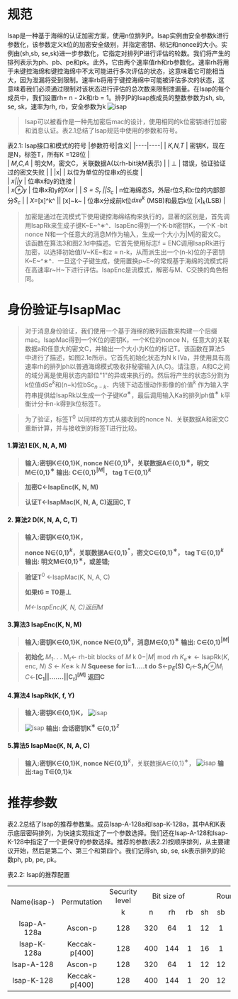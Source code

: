 # 规范

Isap是一种基于海绵的认证加密方案，使用n位排列P。Isap实例由安全参数k进行参数化，该参数定义k位的加密安全级别，并指定密钥、标记和nonce的大小。实例由(sh,sb, se,sk)进一步参数化，它指定对排列P进行评估的轮数。我们将产生的排列表示为ph、pb、pe和pk。此外，它由两个速率值rh和rb参数化。速率rh将用于未键控海绵和键控海绵中不太可能进行多次评估的状态，这意味着它可能相当大，因为泄漏将受到限制。速率rb将用于键控海绵中可能被评估多次的状态，这意味着我们必须通过限制对该状态进行评估的总次数来限制泄漏量。在Isap的每个成员中，我们设置rh= n - 2k和rb = 1。排列P的Isap族成员的整数参数为sh, sb, se, sk，速率为rh,
rb，安全参数为k
![isap](http://tiebapic.baidu.com/forum/w%3D580/sign=87192e06786d55fbc5c6762e5d234f40/3fe8572c11dfa9ec2b9d14cf27d0f703908fc177.jpg?tbpicau=2022-06-03-05_d8e5295d97518c568509d105d3168326)
>Isap可以被看作是一种先加密后mac的设计，使用相同的k位密钥进行加密和消息认证。表2.1总结了Isap规范中使用的参数和符号。

表2.1: Isap接口和模式的符号
|参数符号|含义|
|----|----| 
| *K,N,T*    | 密钥K，现在是N，标签T，所有K =128位     |                         
| *M,C,A*    | 明文M，密文C，关联数据A(以rh-bit块M表示) |
| ⊥         | 错误，验证验证过的密文失败       |
| \|x\|      | 以位为单位的位串x的长度 |  
| *x\|\|y*   | 位串x和y的连接        |    
| *x⊕y*     | 位串x和y的Xor         |
| *S = $S_r$ \|\|$S_c$*     | n位海绵态S，外层r位$S_r$和c位的内部部分$S_c$    |
| *X=*[x]^k^ \|\| [x]~k~        | 位串x分成前k位$dxe^k$                  (MSB)和最后k位 $[x]_k$(LSB)      |

>加密是通过在流模式下使用键控海绵结构来执行的，显著的区别是，首先调用IsapRk来生成子键K~E~^∗^．IsapEnc得到一个K-bit密钥K，一个K -bit nonce N和一个任意大的消息M作为输入，生成一个大小为\|M\|的密文C。该函数在算法3和图2.1d中描述。它首先使用标志f = ENC调用IsapRk进行加密，以选择初始值IV~KE~和z = n-k，从而派生出一个(n-k)位的子密钥K~E~^∗^．一旦这个子键生成，使用置换p~E~的常规基于海绵的流模式将在高速率r~H~下进行评估。IsapEnc是流模式，解密与M、C交换的角色相同。

# 身份验证与IsapMac

>对于消息身份验证，我们使用一个基于海绵的散列函数来构建一个后缀mac。IsapMac得到一个K位的密钥K，一个K位的nonce
N，任意大的关联数据a和任意大的密文C，并输出一个大小为K位的标记T。该函数在算法5中进行了描述，如图2.1e所示。它首先初始化状态为N
k IVa，并使用具有高速率rh的排列ph以普通海绵模式吸收非秘密输入(A,C)。请注意，A和C之间的域分离是使用状态内部位"1"的异或来执行的。然后将产生的状态S分割为k位值dSe$^k$和(n−k)位bSc$_{n-k}$．内镜下动态慢动作影像的价值$^k$
作为输入字符串提供给IsapRk以生成一个子键K$a^∗$，最后调用输入Ka的排列ph值$^∗$
k平衡计分卡n-k得到k位标签T。

>为了验证，标签T$^0$ 以同样的方式从接收到的nonce
N、关联数据A和密文C重新计算，并与接收到的标签T进行比较。

#### 1.算法1 E(K, N, A, M)

>**输入:密钥K∈{0,1}K, nonce
>N∈{0,1}*$^k$*，关联数据A∈{0,1}$^∗$，明文M∈{0,1}$^∗$**
>**输出: C∈{0,1}$^{|M|}$， tag T∈{0,1}$^k$**

> **加密C←IsapEnc(K, N, M)**
>
> **认证T←IsapMac(K, N, A, C)返回C, T**

#### 2.  算法2 D(K, N, A, C, T)

> **输入:密钥K∈{0,1}K，**
>
> **nonce N∈{0,1}$^k$，关联数据A∈{0,1}$^*$，密文C∈{0,1}$^∗$， tag
> T∈{0,1}$^k$**
>**输出: 明文M∈{0,1}$^∗$，或差错;**

> **验证T**$^0$ ←IsapMac(K, N, A, C)
>
> **如果t6 = T0是⊥**
>
> *M←IsapEnc(K, N, C)返回M*

#### 3.算法3 IsapEnc(K, N, M)

> **输入:密钥K∈{0,1}K, nonce N∈{0,1}$^k$，消息M∈{0,1}$^∗$**
>**输出: C∈{0,1}$^{|M|}$**

>**初始化**
> *M*$_1$. . . M$_t$← rh-bit blocks of *M* k 0−|*M*| mod *r*h
> *K*$_e$∗ ← IsapRk(*K*, enc, *N*)
> *S* ← *K*e∗ k *N*
>**Squeese**
**for i=1\.....t do**
**S**←**p$_E$(S)**
**C$_i$**←**S$_rh$***⊕M$_i$*
*C*←**[C$_1$|\|\...\....\|\|C$_t$\]$^{[M]}$**
**返回C**
#### 4.算法4 IsapRk(K, f, Y)
>**输入:密钥K∈{0,1}K，**
> ![isap](http://tiebapic.baidu.com/forum/w%3D580/sign=8c4ed0078b1b9d168ac79a69c3dfb4eb/b6d754e736d12f2e43b0ecb80ac2d56284356869.jpg?tbpicau=2022-06-03-05_9d55f3f5911bb1fb22ea1ee3763fe5b0)
>
> ![isap](http://tiebapic.baidu.com/forum/w%3D580/sign=3293eafeb8faaf5184e381b7bc5594ed/fbea2f2eb9389b50b34aa28ac035e5dde6116e69.jpg?tbpicau=2022-06-03-05_f7da9529628926eaaed42aee9c89764d)
>**输出: 会话密钥K$^∗$ ∈{0,1}*$^z$***

#### 5.算法5 IsapMac(K, N, A, C)

>**输入:密钥K∈{0,1}K, nonce N∈{0,1}***$^k$*，关联数据A∈{0,1}$^∗$，
> ![isap](http://tiebapic.baidu.com/forum/w%3D580/sign=5c67b9f3d816fdfad86cc6e6848e8cea/99dc36d12f2eb93860d8382a90628535e4dd6f69.jpg?tbpicau=2022-06-03-05_ebd1442d656f26a4b4c6b989361a3530)
>**输出:tag T∈{0,1}k**

# 推荐参数

表2.2总结了Isap的推荐参数集。成员Isap-A-128a和Isap-K-128a，其中A和K表示底层密码排列，为快速实现指定了一个参数选择。我们还在Isap-A-128和Isap-K-128中指定了一个更保守的参数选择。推荐的参数(表2.2)按顺序排列，从主要建议开始，然后是第二个、第三个和第四个。我们记得sh,
sb, se, sk表示排列的轮数ph, pb, pe, pk。

表2.2: Isap的推荐配置
<html>
<head>
    <meta charset="UTF-8">
</head>
<body>
<style>
    table{
        text-align: center;
    }
    </style>
<table width="100%" height="100%">
        <tr>
            <td rowspan="2">Name(isap-)</td>
            <td rowspan="2">Permutation</td>
            <td>Security level</td>
            <td colspan="3">Bit size of</td>
            <td colspan="4">Rounds</td>
        </tr>
        <tr>
            <td>k</td>
            <td>n</td>
            <td>rh</td>
            <td>rb</td>
            <td>sh</td>
            <td>sb</td>
            <td>se</td>
            <td>sk</td>
        </tr>
        <tr>
            <td>Isap-A-128a</td>
            <td>Ascon-p</td>
            <td>128</td>
            <td>320</td>
            <td>64</td>
            <td>1</td>
            <td>12</td>
            <td>1</td>
            <td>6</td>
            <td>12</td>
        </tr>
        <tr>
            <td>Isap-K-128a</td>
            <td>Keccak-p[400]</td>
            <td>128</td>
            <td>400</td>
            <td>144</td>
            <td>1</td>
            <td>16</td>
            <td>1</td>
            <td>8</td>
            <td>8</td>
        </tr>
        <tr>
            <td>Isap-A-128</td>
            <td>Ascon-p</td>
            <td>128</td>
            <td>320</td>
            <td>64</td>
            <td>1</td>
            <td>12</td>
            <td>12</td>
            <td>12</td>
            <td>12</td>
        </tr>
        <tr>
            <td>Isap-K-128</td>
            <td>Keccak-p[400]</td>
            <td>128</td>
            <td>400</td>
            <td>144</td>
            <td>1</td>
            <td>20</td>
            <td>12</td>
            <td>12</td>
            <td>12</td>
        </tr>
    </table>
    </body>
</html>

>初始值IVa、IVka、IVke分别作为不同算法的分域值，如表2.3所示。它们被定义为实例的所有相关参数的连接的8位整数值，加上一个用于每个IV的角色的常量。然后用0填充初始值，直到它们达到所需的n

k位长度。Isap-A-128和Isap-A-128a的iv长度为192位，而Isap-K-128和Isap-K-128a的iv长度为272位。

表2.3:十六进制Isap实例的初始值

<html>
<head>
    <meta charset="UTF-8">
</head>
<body>
<style>
    table{
        text-align: center;
    }
    </style>
<table width="100%" height="100%">
<tr>
            <td rowspan="3">Isap-P -rshh,r,sbb,se,sk -k</td>
            <td>IVa </td>
            <td rowspan="3">1 k k k r h k r b k s h k s b k s e k s k k 0∗ 2 k k k r h k r b k s h k s b k s e k s k k 0∗ 3 k k k r h k r b k s h k s b k s e k s k k 0∗</td>
        </tr>
        <tr>
        <td>IVka </td>
        </tr>
        <tr>
        <td>IVke </td>
        </tr>
        <tr>
        <td rowspan="3">Isap-A-128a</td>
        <td>IVa </td>
        <td>01 80 4001 0C01060C 00* </td>
        </tr>
        <tr>
        <td>IVka </td>
        <td>02 80 4001 0C01060C 00*</td>
        </tr>
        <tr>
        <td>IVke </td>
        <td>03 80 4001 0C01060C 00*</td>
        </tr>
        <tr>
        <td rowspan="3">Isap-K-128a</td>
        <td>IVa </td>
        <td>01 80 9001 10010808 00* </td>
        </tr>
        <tr>
        <td>IVka </td>
        <td>02 80 9001 10010808 00*</td>
        </tr>
        <tr>
        <td>IVke </td>
        <td>03 80 9001 10010808 00*</td>
        </tr>
        <tr>
        <td rowspan="3">Isap-A-128</td>
        <td>IVa </td>
        <td>01 80 4001 0C0C0C0C 00* </td>
        </tr>
        <tr>
        <td>IVka </td>
        <td>02 80 4001 0C0C0C0C 00*</td>
        </tr>
        <tr>
        <td>IVke </td>
        <td>03 80 4001 0C0C0C0C 00*</td>
        </tr>
        <tr>
        <td rowspan="3">Isap-K-128</td>
        <td>IVa </td>
        <td>01 80 9001 140C0C0C 00* </td>
        </tr>
        <tr>
        <td>IVka </td>
        <td>02 80 9001 140C0C0C 00*</td>
        </tr>
        <tr>
        <td>IVke </td>
        <td>03 80 9001 140C0C0C 00*</td>
        </tr>
</table>
    </body>
</html>

# 安全要求

所有Isap家族成员都提供128位安全性，以防止加密攻击，这是基于非基于的认证加密与相关数据(AEAD)的概念:它们保护明文(长度除外)的机密性和包括相关数据(在自适应伪造尝试下)的密文的完整性。参见表3.1。请注意，与往常一样，一个小的常数因子的安全性损失是预期的。

表3.1: Isap推荐参数配置的安全声明
<html>
<head>
    <meta charset="UTF-8">
</head>
<body>
<style>
    table{
        text-align: center;
    }
    </style>
<table width="100%" height="100%">
<tr>
            <td rowspan="2">要求</td>
            <td colspan="4">Security in bits</td>
        </tr>
        <tr>
        <td>Isap-A-128a </td>
        <td>Isap-K-128a </td>
        <td>Isap-A-128 </td>
        <td>Isap-K-128 </td>
        </tr>
        <tr>
        <td>保密的明文</td>
        <td>128</td>
        <td>128</td>
        <td>128</td>
        <td>128</td>
        </tr>
        <tr>
        <td>完整的明文</td>
        <td>128</td>
        <td>128</td>
        <td>128</td>
        <td>128</td>
        </tr>
        <tr>
        <td>关联数据的完整性</td>
        <td>128</td>
        <td>128</td>
        <td>128</td>
        <td>128</td>
        </tr>
        <tr>
        <td>现时标志完整性</td>
        <td>128</td>
        <td>128</td>
        <td>128</td>
        <td>128</td>
        </tr>
</table>
    </body>
</html>

所有算法的设计都是为了实现实际的安全性，防止通过被动侧信道攻击恢复秘密主密钥，假设实现对简单的功率分析(SPA)包括模板攻击是安全的。

# 认证加密解密程序

#### 1.认证加密E(K, N, A, M)

>输入:密钥K∈{0,1}K, nonce N∈{0,1}$^k$，关联数据A∈{0,1}$^∗$，明文M∈{0,1}$^∗$
>输出: C∈{0,1}\|M\|， tag T∈{0,1}$^k$

**加密：**
>K$_E$$^*$=g$_1$(N,K)
C=ENC$_{N,KE*}$(M)

**身份验证:**

>Y=H(N,A,C)
>K$_A$$^*$=g$_2$(Y,K)
>T=MACK$_A$$^*$(Y)
>返回值（C，T）

#### 2.认证解密D(K, N, A, C, T)

>输入: key K∈{0,1}k，
>nonce N∈{0,1}k，
>关联数据A∈{0,1}∗，
>C∈{0,1}∗，
>tag T∈{0,1}k
>输出: 明文M∈{0,1}\|C\|，或差错;

**Verification**
>Y = H(N, A, C)
>Ka∗ = g2(Y, K)
>T0 = MACKa∗ (Y)
>if T 6= T0 return ⊥

**Decryption**
>Ke∗ = g1(N, K)
>M = DECN,Ke∗ (C)
>return M
